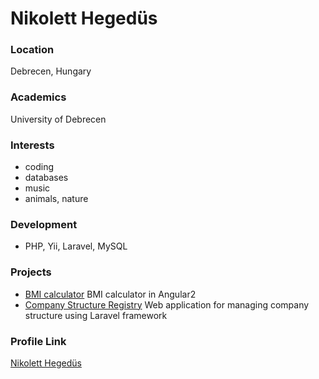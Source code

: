 # Nikolett Hegedüs

### Location

Debrecen, Hungary

### Academics

University of Debrecen

### Interests

- coding
- databases
- music
- animals, nature

### Development

- PHP, Yii, Laravel, MySQL

### Projects

- [BMI calculator](https://github.com/henikolett/bmi-calc) BMI calculator in Angular2
- [Company Structure Registry](https://github.com/henikolett/company-structure-registry) Web application for managing company structure using Laravel framework

### Profile Link

[Nikolett Hegedüs](https://github.com/henikolett)